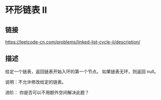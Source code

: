 # 环形链表 II

## 链接
https://leetcode-cn.com/problems/linked-list-cycle-ii/description/

## 描述
给定一个链表，返回链表开始入环的第一个节点。 如果链表无环，则返回 null。

说明：不允许修改给定的链表。

进阶：
你是否可以不用额外空间解决此题？